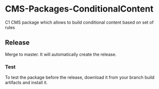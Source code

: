 # CMS-Packages-ConditionalContent
C1 CMS package which allows to build conditional content based on set of rules
## Release
Merge to master. It will automatically create the release.
### Test
To test the package before the release, download it from your branch build artifacts and install it.
